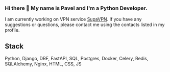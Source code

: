 ### Hi there 👋 My name is Pavel and I'm a Python Developer.
I am currently working on VPN service [SupaVPN](https://t.me/SupaVPN_bot). If you have any suggestions or questions, please contact me using the contacts listed in my profile. 

## Stack
Python, Django, DRF, FastAPI, SQL, Postgres, Docker, Celery, Redis, SQLAlchemy, Nginx, HTML, CSS, JS
<!--
**CarloDiPalma/CarloDiPalma** is a ✨ _special_ ✨ repository because its `README.md` (this file) appears on your GitHub profile.

Here are some ideas to get you started:

- 🔭 I’m currently working on ...
- 🌱 I’m currently learning ...
- 👯 I’m looking to collaborate on ...
- 🤔 I’m looking for help with ...
- 💬 Ask me about ...
- 📫 How to reach me: ...
- 😄 Pronouns: ...
- ⚡ Fun fact: ...
-->
